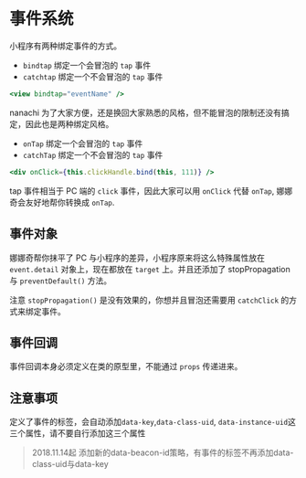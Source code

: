 # 事件系统

小程序有两种绑定事件的方式。

- `bindtap` 绑定一个会冒泡的 `tap` 事件
- `catchtap` 绑定一个不会冒泡的 `tap` 事件

```jsx
<view bindtap="eventName" />
```

nanachi 为了大家方便，还是换回大家熟悉的风格，但不能冒泡的限制还没有搞定，因此也是两种绑定风格。

- `onTap` 绑定一个会冒泡的 `tap` 事件
- `catchTap` 绑定一个不会冒泡的 `tap` 事件

```jsx
<div onClick={this.clickHandle.bind(this, 111)} />
```

tap 事件相当于 PC 端的 `click` 事件，因此大家可以用 `onClick` 代替 `onTap`, 娜娜奇会友好地帮你转换成 `onTap`.

## 事件对象

娜娜奇帮你抹平了 PC 与小程序的差异，小程序原来将这么特殊属性放在 `event.detail` 对象上，现在都放在 `target` 上。并且还添加了 stopPropagation 与 `preventDefault()` 方法。

注意 `stopPropagation()` 是没有效果的，你想并且冒泡还需要用 `catchClick` 的方式来绑定事件。

## 事件回调

事件回调本身必须定义在类的原型里，不能通过 `props` 传递进来。

## 注意事项

定义了事件的标签，会自动添加`data-key`,`data-class-uid`, `data-instance-uid`这三个属性，请不要自行添加这三个属性

> 2018.11.14起 添加新的data-beacon-id策略，有事件的标签不再添加data-class-uid与data-key